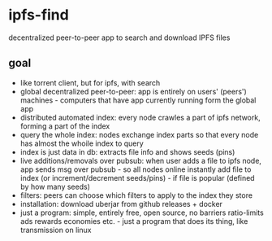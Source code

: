 # ipfs-find
decentralized peer-to-peer app to search and download IPFS files

## goal

- like torrent client, but for ipfs, with search
- global decentralized peer-to-peer: app is entirely on users' (peers') machines - computers that have app currently running form the global app
- distributed automated index: every node crawles a part of ipfs network, forming a part of the index
- query the whole index: nodes exchange index parts so that every node has almost the whoile index to query
- index is just data in db: extracts file info and shows seeds (pins)
- live additions/removals over pubsub: when user adds a file to ipfs node, app sends msg over pubsub - so all nodes online instantly add file to index (or increment/decrement seeds/pins) - if file is popular (defined by how many seeds)
- filters: peers can choose which filters to apply to the index they store
- installation: download uberjar from github releases + docker
- just a program: simple, entirely free, open source, no barriers ratio-limits ads rewards economies etc. - just a program that does its thing, like transmission on linux